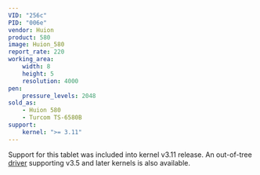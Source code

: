 ```yaml
---
VID: "256c"
PID: "006e"
vendor: Huion
product: 580
image: Huion_580
report_rate: 220
working_area:
    width: 8
    height: 5
    resolution: 4000
pen:
    pressure_levels: 2048
sold_as:
    - Huion 580
    - Turcom TS-6580B
support:
    kernel: ">= 3.11"
---
```

Support for this tablet was included into kernel v3.11 release. An out-of-tree [driver](https://github.com/DIGImend/huion-driver) supporting v3.5 and later kernels is also available.

